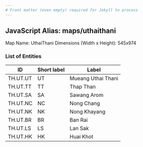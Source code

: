 ```yaml
---
# Front matter (even empty) required for Jekyll to process
---
```


## JavaScript Alias: maps/uthaithani

Map Name: UthaiThani
Dimensions (Width x Height): 545x974

### List of Entities

| ID       | Short label | Label              |
| -------- | ----------- | ------------------ |
| TH.UT.UT | UT          | Mueang Uthai Thani |
| TH.UT.TT | TT          | Thap Than          |
| TH.UT.SA | SA          | Sawang Arom        |
| TH.UT.NC | NC          | Nong Chang         |
| TH.UT.NK | NK          | Nong Khayang       |
| TH.UT.BR | BR          | Ban Rai            |
| TH.UT.LS | LS          | Lan Sak            |
| TH.UT.HK | HK          | Huai Khot          |
